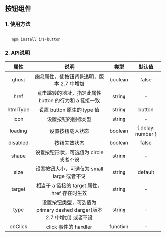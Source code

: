 ## 按钮组件

### 1. 使用方法
<code>
   npm install irs-button
</code>

### 2. API说明
属性 | 说明 | 类型 | 默认值
:-: | :-: | :-: | :-: |
ghost | 幽灵属性，使按钮背景透明，版本 2.7 中增加 | boolean | false  
href | 点击跳转的地址，指定此属性 button 的行为和 a 链接一致 | string | -
htmlType | 设置 button 原生的 type 值 | string | button
icon | 设置按钮的图标类型 | string | -
loading | 设置按钮载入状态 | boolean | { delay: number } | false
disabled | 按钮失效状态 | boolean | false
shape | 设置按钮形状，可选值为 circle 或者不设 | string | -
size | 设置按钮大小，可选值为 small large 或者不设 | string | default
target | 相当于 a 链接的 target 属性，href 存在时生效 | string | -
type | 设置按钮类型，可选值为 primary dashed danger(版本 2.7 中增加) 或者不设 | string | -
onClick | click 事件的 handler | function | -

